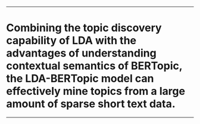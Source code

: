***
# Combining the topic discovery capability of LDA with the advantages of understanding contextual semantics of BERTopic, the LDA-BERTopic model can effectively mine topics from a large amount of sparse short text data.
***
